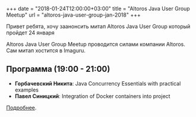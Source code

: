 +++
date = "2018-01-24T12:00:00+03:00"
title = "Altoros Java User Group Meetup"
url = "altoros-java-user-group-jan-2018"
+++

Привет ребята, хочу заанонсить митап Altoros Java User Group который пройдет 24 января

Altoros Java User Group Meetup проводится силами компании Altoros. Сам митап хостится в Imaguru.

## Программа (19:00 - 21:00)

* **Горбачевский Никита**: Java Concurrency Essentials with practical examples
* **Павел Синицкий**: Integration of Docker containers into project

[Подробнее](https://events.dev.by/java-practical-round-table).
